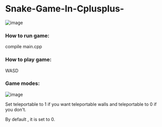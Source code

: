 # Snake-Game-In-Cplusplus-

![image](https://user-images.githubusercontent.com/71706645/135565588-b44d74cc-b9af-4b6f-8048-a16cbe3a35ee.png)

### How to run game:

compile main.cpp

### How to play game:

WASD

### Game modes:

![image](https://user-images.githubusercontent.com/71706645/135565731-09097f84-6735-44ca-8118-9cd1e62eb98e.png)

Set teleportable to 1 if you want teleportable walls and teleportable to 0 if you don't.

By default , it is set to 0.
